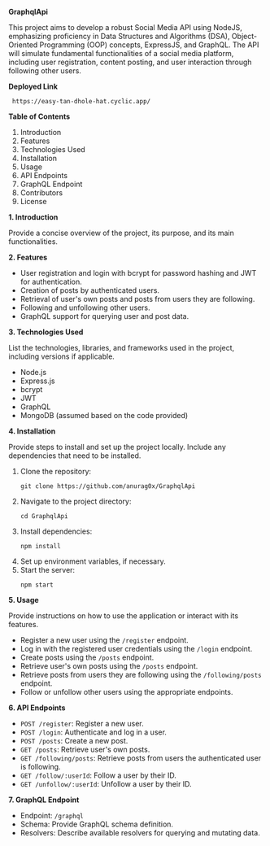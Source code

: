 **GraphqlApi**

This project aims to develop a robust Social Media API using NodeJS, emphasizing proficiency in Data Structures and Algorithms (DSA), Object-Oriented Programming (OOP) concepts, ExpressJS, and GraphQL. The API will simulate fundamental functionalities of a social media platform, including user registration, content posting, and user interaction through following other users.

**Deployed Link**
 ```
  https://easy-tan-dhole-hat.cyclic.app/
   ```
**Table of Contents**

1. Introduction
2. Features
3. Technologies Used
4. Installation
5. Usage
6. API Endpoints
7. GraphQL Endpoint
8. Contributors
9. License

**1. Introduction**

Provide a concise overview of the project, its purpose, and its main functionalities.

**2. Features**

- User registration and login with bcrypt for password hashing and JWT for authentication.
- Creation of posts by authenticated users.
- Retrieval of user's own posts and posts from users they are following.
- Following and unfollowing other users.
- GraphQL support for querying user and post data.

**3. Technologies Used**

List the technologies, libraries, and frameworks used in the project, including versions if applicable.

- Node.js
- Express.js
- bcrypt
- JWT
- GraphQL
- MongoDB (assumed based on the code provided)

**4. Installation**

Provide steps to install and set up the project locally. Include any dependencies that need to be installed.

1. Clone the repository:
   ```
   git clone https://github.com/anurag0x/GraphqlApi
   ```
2. Navigate to the project directory:
   ```
   cd GraphqlApi
   ```
3. Install dependencies:
   ```
   npm install
   ```
4. Set up environment variables, if necessary.
5. Start the server:
   ```
   npm start
   ```

**5. Usage**

Provide instructions on how to use the application or interact with its features.

- Register a new user using the `/register` endpoint.
- Log in with the registered user credentials using the `/login` endpoint.
- Create posts using the `/posts` endpoint.
- Retrieve user's own posts using the `/posts` endpoint.
- Retrieve posts from users they are following using the `/following/posts` endpoint.
- Follow or unfollow other users using the appropriate endpoints.

**6. API Endpoints**

- `POST /register`: Register a new user.
- `POST /login`: Authenticate and log in a user.
- `POST /posts`: Create a new post.
- `GET /posts`: Retrieve user's own posts.
- `GET /following/posts`: Retrieve posts from users the authenticated user is following.
- `GET /follow/:userId`: Follow a user by their ID.
- `GET /unfollow/:userId`: Unfollow a user by their ID.

**7. GraphQL Endpoint**

- Endpoint: `/graphql`
- Schema: Provide GraphQL schema definition.
- Resolvers: Describe available resolvers for querying and mutating data.

